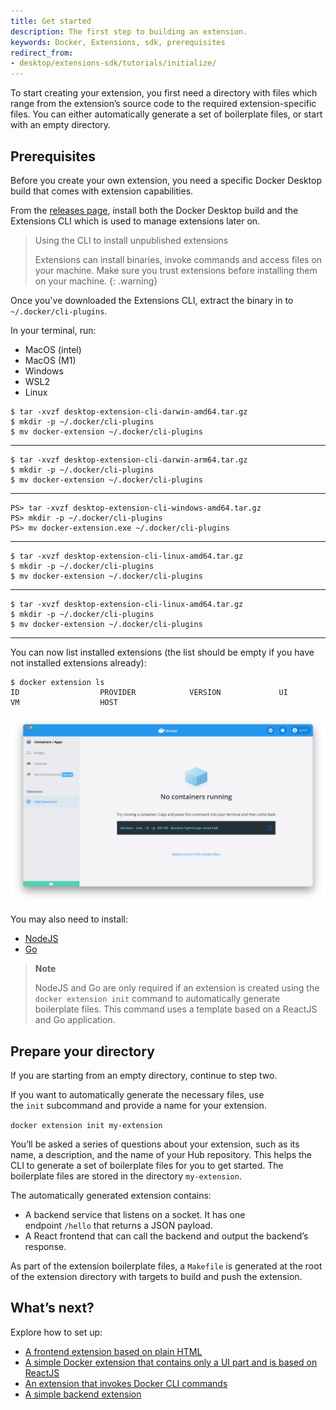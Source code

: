 ```yaml
---
title: Get started
description: The first step to building an extension.
keywords: Docker, Extensions, sdk, prerequisites
redirect_from:
- desktop/extensions-sdk/tutorials/initialize/
---
```


To start creating your extension, you first need a directory with files which range from the extension’s source code to the required extension-specific files. You can either automatically generate a set of boilerplate files, or start with an empty directory.

## Prerequisites

Before you create your own extension, you need a specific Docker Desktop build that comes with extension capabilities.

From the [releases page](https://github.com/docker/extensions-sdk/releases/latest), install both the Docker Desktop build and the Extensions CLI which is used to manage extensions later on.

> Using the CLI to install unpublished extensions
>
> Extensions can install binaries, invoke commands and access files on your machine. Make sure you trust extensions before installing them on your machine.
> {: .warning}

Once you've downloaded the Extensions CLI, extract the binary in to `~/.docker/cli-plugins`.

In your terminal, run:

<ul class="nav nav-tabs">
  <li class="active"><a data-toggle="tab" data-target="#prereq-macos-intel">MacOS (intel)</a></li>
  <li><a data-toggle="tab" data-target="#prereq-macos-m1">MacOS (M1)</a></li>
  <li><a data-toggle="tab" data-target="#prereq-windows">Windows</a></li>
  <li><a data-toggle="tab" data-target="#prereq-wsl2">WSL2</a></li>
  <li><a data-toggle="tab" data-target="#prereq-linux">Linux</a></li>
</ul>
<div class="tab-content">
  <div id="prereq-macos-intel" class="tab-pane fade in active" markdown="1">

```console
$ tar -xvzf desktop-extension-cli-darwin-amd64.tar.gz
$ mkdir -p ~/.docker/cli-plugins
$ mv docker-extension ~/.docker/cli-plugins
```

  <hr></div>
  <div id="prereq-macos-m1" class="tab-pane fade" markdown="1">

```console
$ tar -xvzf desktop-extension-cli-darwin-arm64.tar.gz
$ mkdir -p ~/.docker/cli-plugins
$ mv docker-extension ~/.docker/cli-plugins
```

  <hr></div>
  <div id="prereq-windows" class="tab-pane fade" markdown="1">

```console
PS> tar -xvzf desktop-extension-cli-windows-amd64.tar.gz
PS> mkdir -p ~/.docker/cli-plugins
PS> mv docker-extension.exe ~/.docker/cli-plugins
```

  <hr></div>
  <div id="prereq-wsl2" class="tab-pane fade" markdown="1">

```console
$ tar -xvzf desktop-extension-cli-linux-amd64.tar.gz
$ mkdir -p ~/.docker/cli-plugins
$ mv docker-extension ~/.docker/cli-plugins
```

  <hr></div>
  <div id="prereq-linux" class="tab-pane fade" markdown="1">

```console
$ tar -xvzf desktop-extension-cli-linux-amd64.tar.gz
$ mkdir -p ~/.docker/cli-plugins
$ mv docker-extension ~/.docker/cli-plugins
```

  <hr></div>
</div>

You can now list installed extensions (the list should be empty if you have not installed extensions already):

```console
$ docker extension ls
ID                  PROVIDER            VERSION             UI                  VM                  HOST
```

![Extensions enabled](images/extensions-enabled.png)

You may also need to install:

- [NodeJS](https://nodejs.org/)
- [Go](https://go.dev/dl/)

>**Note**
>
>NodeJS and Go are only required if an extension is created using the `docker extension init` command to automatically generate boilerplate files. This command uses a template based on a ReactJS and Go application.

## Prepare your directory

If you are starting from an empty directory, continue to step two. 

If you want to automatically generate the necessary files, use the `init` subcommand and provide a name for your extension.

`docker extension init my-extension`

You’ll be asked a series of questions about your extension, such as its name, a description, and the name of your Hub repository. This helps the CLI to generate a set of boilerplate files for you to get started. The boilerplate files are stored in the directory `my-extension`.

The automatically generated extension contains:

- A backend service that listens on a socket. It has one endpoint `/hello` that returns a JSON payload.
- A React frontend that can call the backend and output the backend’s response.

As part of the extension boilerplate files, a `Makefile` is generated at the root of the extension directory with targets to build and push the extension.

## What’s next?

Explore how to set up:
- [A frontend extension based on plain HTML](set-up/minimal-frontend-extension.md)
- [A simple Docker extension that contains only a UI part and is based on ReactJS](set-up/react-extension.md)
- [An extension that invokes Docker CLI commands](set-up/minimal-frontend-using-docker-cli.md)
- [A simple backend extension](set-up/minimal-backend-extension.md)
